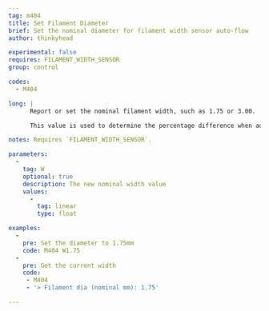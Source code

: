 ```yaml
---
tag: m404
title: Set Filament Diameter
brief: Set the nominal diameter for filament width sensor auto-flow
author: thinkyhead

experimental: false
requires: FILAMENT_WIDTH_SENSOR
group: control

codes:
  - M404

long: |
      Report or set the nominal filament width, such as 1.75 or 3.00.

      This value is used to determine the percentage difference when auto-adjusting flow in response to the measured filament width, and should match the value used for filament width in your slicer settings.

notes: Requires `FILAMENT_WIDTH_SENSOR`.

parameters:
  -
    tag: W
    optional: true
    description: The new nominal width value
    values:
      -
        tag: linear
        type: float

examples:
  -
    pre: Set the diameter to 1.75mm
    code: M404 W1.75
  -
    pre: Get the current width
    code:
     - M404
     - '> Filament dia (nominal mm): 1.75'

---
```

